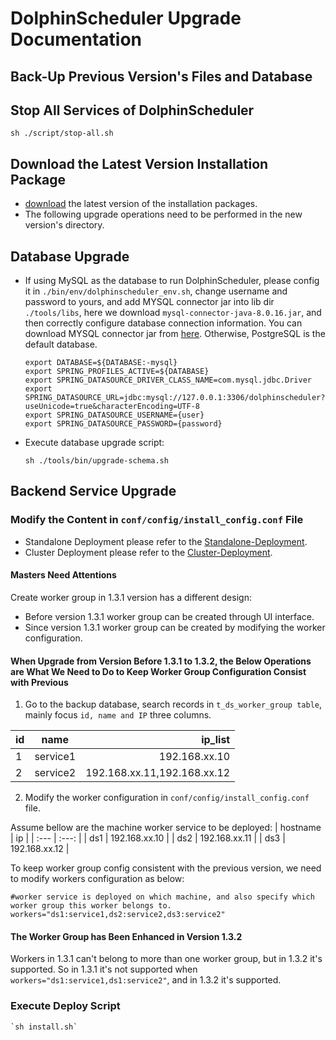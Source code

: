 # DolphinScheduler Upgrade Documentation

## Back-Up Previous Version's Files and Database

## Stop All Services of DolphinScheduler

 `sh ./script/stop-all.sh`

## Download the Latest Version Installation Package

- [download](/en-us/download/download.html) the latest version of the installation packages.
- The following upgrade operations need to be performed in the new version's directory.

## Database Upgrade

- If using MySQL as the database to run DolphinScheduler, please config it in `./bin/env/dolphinscheduler_env.sh`, change username and password to yours, and add MYSQL connector jar into lib dir `./tools/libs`, here we download `mysql-connector-java-8.0.16.jar`, and then correctly configure database connection information. You can download MYSQL connector jar from [here](https://downloads.MySQL.com/archives/c-j/). Otherwise, PostgreSQL is the default database. 

    ```shell
    export DATABASE=${DATABASE:-mysql}
    export SPRING_PROFILES_ACTIVE=${DATABASE}
    export SPRING_DATASOURCE_DRIVER_CLASS_NAME=com.mysql.jdbc.Driver
    export SPRING_DATASOURCE_URL=jdbc:mysql://127.0.0.1:3306/dolphinscheduler?useUnicode=true&characterEncoding=UTF-8
    export SPRING_DATASOURCE_USERNAME={user}
    export SPRING_DATASOURCE_PASSWORD={password}
    ```

- Execute database upgrade script:

    `sh ./tools/bin/upgrade-schema.sh`

## Backend Service Upgrade

### Modify the Content in `conf/config/install_config.conf` File

- Standalone Deployment please refer to the [Standalone-Deployment](./installation/standalone.md).
- Cluster Deployment please refer to the [Cluster-Deployment](./installation/cluster.md).

#### Masters Need Attentions

Create worker group in 1.3.1 version has a different design: 

- Before version 1.3.1 worker group can be created through UI interface.
- Since version 1.3.1 worker group can be created by modifying the worker configuration. 

#### When Upgrade from Version Before 1.3.1 to 1.3.2, the Below Operations are What We Need to Do to Keep Worker Group Configuration Consist with Previous

1. Go to the backup database, search records in `t_ds_worker_group table`, mainly focus `id, name and IP` three columns.

| id | name | ip_list    |
| :---         |     :---:      |          ---: |
| 1   | service1     | 192.168.xx.10    |
| 2   | service2     | 192.168.xx.11,192.168.xx.12      |

2. Modify the worker configuration in `conf/config/install_config.conf` file.

Assume bellow are the machine worker service to be deployed:
| hostname | ip |
| :---  | :---:  |
| ds1   | 192.168.xx.10     |
| ds2   | 192.168.xx.11     |
| ds3   | 192.168.xx.12     |

To keep worker group config consistent with the previous version, we need to modify workers configuration as below:

```shell
#worker service is deployed on which machine, and also specify which worker group this worker belongs to. 
workers="ds1:service1,ds2:service2,ds3:service2"
```

#### The Worker Group has Been Enhanced in Version 1.3.2

Workers in 1.3.1 can't belong to more than one worker group, but in 1.3.2 it's supported. So in 1.3.1 it's not supported when `workers="ds1:service1,ds1:service2"`, and in 1.3.2 it's supported. 

### Execute Deploy Script

```shell
`sh install.sh`
```


